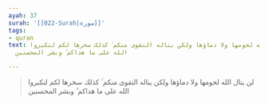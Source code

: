 ```yaml
---
ayah: 37
surah: '[[022-Surah|سورة]]'
tags:
- quran
text: لن ينال الله لحومها ولا دماؤها ولكن يناله التقوى منكم ۚ كذلك سخرها لكم لتكبروا
  الله على ما هداكم ۗ وبشر المحسنين

---
```

> لن ينال الله لحومها ولا دماؤها ولكن يناله التقوى منكم ۚ كذلك سخرها لكم لتكبروا الله على ما هداكم ۗ وبشر المحسنين
